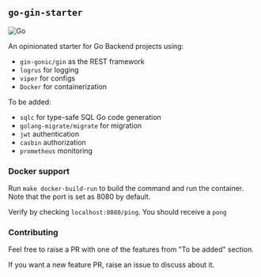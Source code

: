 ## `go-gin-starter`

![Go](https://github.com/udaya2899/go-gin-starter/workflows/Go/badge.svg)

An opinionated starter for Go Backend projects using:
* `gin-gonic/gin` as the REST framework
* `logrus` for logging
* `viper` for configs
* `Docker` for containerization
  
To be added:
* `sqlc` for type-safe SQL Go code generation
* `golang-migrate/migrate` for migration
* `jwt` authentication
* `casbin` authorization
* `prometheus` monitoring

### Docker support

Run `make docker-build-run` to build the command and run the container. Note that the port is set as 8080 by default.


Verify by checking `localhost:8080/ping`. You should receive a `pong`

### Contributing

Feel free to raise a PR with one of the features from "To be added" section.

If you want a new feature PR, raise an issue to discuss about it.
